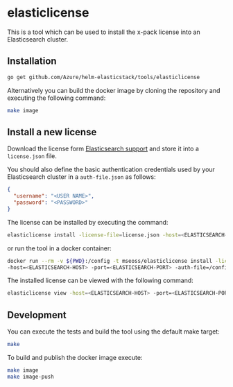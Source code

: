 # elasticlicense

This is a tool which can be used to install the x-pack license into an Elasticsearch cluster.

## Installation

```bash
go get github.com/Azure/helm-elasticstack/tools/elasticlicense
```

Alternatively you can build the docker image by cloning the repository and executing the following command:

```bash
make image
```

## Install a new license

Download the license form [Elasticsearch support](https://license.elastic.co/download) and store it into a `license.json` file.

You should also define the basic authentication credentials used by your Elasticsearch cluster in a `auth-file.json` as follows:

```json
{
  "username": "<USER NAME>",
  "password": "<PASSWORD>"
}

```
The license can be installed by executing the command:

```bash
elasticlicense install -license-file=license.json -host=<ELASTICSEARCH-HOST> -port=<ELASTICSEARCH-PORT> -auth-file=auth-file.json
```

or run the tool in a docker container:

```bash
docker run --rm -v ${PWD}:/config -t mseoss/elasticlicense install -license-file=/config/license.json \
-host=<ELASTICSEARCH-HOST> -port=<ELASTICSEARCH-PORT> -auth-file=/config/auth-file.json
```

The installed license can be viewed with the following command:

```bash
elasticlicense view -host=<ELASTICSEARCH-HOST> -port=<ELASTICSEARCH-PORT> -auth-file=auth-file.json
```

## Development

You can execute the tests and build the tool using the default make target:

```bash
make
```

To build and publish the docker image execute:

```bash
make image
make image-push
```
